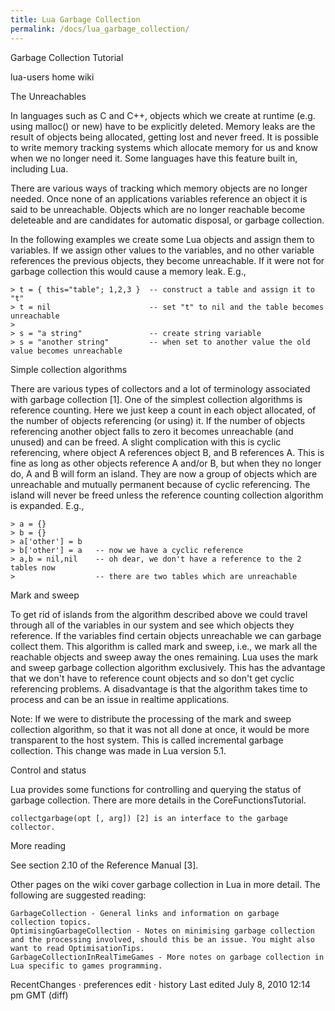 ```yaml
---
title: Lua Garbage Collection
permalink: /docs/lua_garbage_collection/
---
```

Garbage Collection Tutorial
	
lua-users home
	wiki

The Unreachables

In languages such as C and C++, objects which we create at runtime (e.g. using malloc() or new) have to be explicitly deleted. Memory leaks are the result of objects being allocated, getting lost and never freed. It is possible to write memory tracking systems which allocate memory for us and know when we no longer need it. Some languages have this feature built in, including Lua.

There are various ways of tracking which memory objects are no longer needed. Once none of an applications variables reference an object it is said to be unreachable. Objects which are no longer reachable become deleteable and are candidates for automatic disposal, or garbage collection.

In the following examples we create some Lua objects and assign them to variables. If we assign other values to the variables, and no other variable references the previous objects, they become unreachable. If it were not for garbage collection this would cause a memory leak. E.g.,

    > t = { this="table"; 1,2,3 }  -- construct a table and assign it to "t"
    > t = nil                      -- set "t" to nil and the table becomes unreachable
    >
    > s = "a string"               -- create string variable
    > s = "another string"         -- when set to another value the old value becomes unreachable

Simple collection algorithms

There are various types of collectors and a lot of terminology associated with garbage collection [1]. One of the simplest collection algorithms is reference counting. Here we just keep a count in each object allocated, of the number of objects referencing (or using) it. If the number of objects referencing another object falls to zero it becomes unreachable (and unused) and can be freed. A slight complication with this is cyclic referencing, where object A references object B, and B references A. This is fine as long as other objects reference A and/or B, but when they no longer do, A and B will form an island. They are now a group of objects which are unreachable and mutually permanent because of cyclic referencing. The island will never be freed unless the reference counting collection algorithm is expanded. E.g.,

    > a = {}
    > b = {}
    > a['other'] = b
    > b['other'] = a   -- now we have a cyclic reference
    > a,b = nil,nil    -- oh dear, we don't have a reference to the 2 tables now
    >                  -- there are two tables which are unreachable

Mark and sweep

To get rid of islands from the algorithm described above we could travel through all of the variables in our system and see which objects they reference. If the variables find certain objects unreachable we can garbage collect them. This algorithm is called mark and sweep, i.e., we mark all the reachable objects and sweep away the ones remaining. Lua uses the mark and sweep garbage collection algorithm exclusively. This has the advantage that we don't have to reference count objects and so don't get cyclic referencing problems. A disadvantage is that the algorithm takes time to process and can be an issue in realtime applications.

Note: If we were to distribute the processing of the mark and sweep collection algorithm, so that it was not all done at once, it would be more transparent to the host system. This is called incremental garbage collection. This change was made in Lua version 5.1.

Control and status

Lua provides some functions for controlling and querying the status of garbage collection. There are more details in the CoreFunctionsTutorial.

    collectgarbage(opt [, arg]) [2] is an interface to the garbage collector. 

More reading

See section 2.10 of the Reference Manual [3].

Other pages on the wiki cover garbage collection in Lua in more detail. The following are suggested reading:

    GarbageCollection - General links and information on garbage collection topics.
    OptimisingGarbageCollection - Notes on minimising garbage collection and the processing involved, should this be an issue. You might also want to read OptimisationTips.
    GarbageCollectionInRealTimeGames - More notes on garbage collection in Lua specific to games programming. 

RecentChanges · preferences
edit · history
Last edited July 8, 2010 12:14 pm GMT (diff) 
